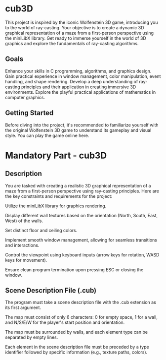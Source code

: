 # cub3D

This project is inspired by the iconic Wolfenstein 3D game, introducing you to the world of ray-casting. Your objective is to create a dynamic 3D graphical representation of a maze from a first-person perspective using the miniLibX library. Get ready to immerse yourself in the world of 3D graphics and explore the fundamentals of ray-casting algorithms.

## Goals

Enhance your skills in C programming, algorithms, and graphics design.
Gain practical experience in window management, color manipulation, event handling, and shape rendering.
Develop a deep understanding of ray-casting principles and their application in creating immersive 3D environments.
Explore the playful practical applications of mathematics in computer graphics.

## Getting Started

Before diving into the project, it's recommended to familiarize yourself with the original Wolfenstein 3D game to understand its gameplay and visual style. You can play the game online here.

# Mandatory Part - cub3D

## Description

You are tasked with creating a realistic 3D graphical representation of a maze from a first-person perspective using ray-casting principles. Here are the key constraints and requirements for the project:

Utilize the miniLibX library for graphics rendering.

Display different wall textures based on the orientation (North, South, East, West) of the walls.

Set distinct floor and ceiling colors.

Implement smooth window management, allowing for seamless transitions and interactions.

Control the viewpoint using keyboard inputs (arrow keys for rotation, WASD keys for movement).

Ensure clean program termination upon pressing ESC or closing the window.

## Scene Description File (.cub)

The program must take a scene description file with the .cub extension as its first argument.

The map must consist of only 6 characters: 0 for empty space, 1 for a wall, and N/S/E/W for the player's start position and orientation.

The map must be surrounded by walls, and each element type can be separated by empty lines.

Each element in the scene description file must be preceded by a type identifier followed by specific information (e.g., texture paths, colors).
